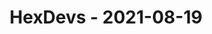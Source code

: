---
layout: post
title: HexDevs - 2021-08-19
datetime: '2021-08-19T14:00:00-07:00'
name: HexDevs
external_url: https://meetingplace.io/hexdevs/events/6320
online_event: true
year_month: 2021-08
---